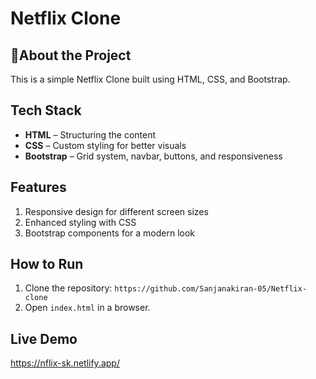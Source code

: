 # Netflix Clone 

## 📌About the Project
This is a simple Netflix Clone built using HTML, CSS, and Bootstrap.

## Tech Stack
- **HTML** – Structuring the content
- **CSS** – Custom styling for better visuals
- **Bootstrap** – Grid system, navbar, buttons, and responsiveness

## Features
1. Responsive design for different screen sizes
2. Enhanced styling with CSS
3. Bootstrap components for a modern look

## How to Run
1. Clone the repository: `https://github.com/Sanjanakiran-05/Netflix-clone`
2. Open `index.html` in a browser.

## Live Demo
https://nflix-sk.netlify.app/

